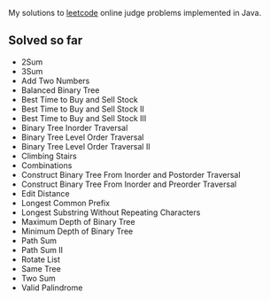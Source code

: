 My solutions to [leetcode](http://www.leetcode.com/onlinejudge) online judge problems implemented in Java.

Solved so far
-------------

* 2Sum
* 3Sum
* Add Two Numbers
* Balanced Binary Tree
* Best Time to Buy and Sell Stock
* Best Time to Buy and Sell Stock II
* Best Time to Buy and Sell Stock III
* Binary Tree Inorder Traversal
* Binary Tree Level Order Traversal
* Binary Tree Level Order Traversal II
* Climbing Stairs
* Combinations
* Construct Binary Tree From Inorder and Postorder Traversal
* Construct Binary Tree From Inorder and Preorder Traversal
* Edit Distance
* Longest Common Prefix
* Longest Substring Without Repeating Characters
* Maximum Depth of Binary Tree
* Minimum Depth of Binary Tree
* Path Sum
* Path Sum II
* Rotate List
* Same Tree
* Two Sum
* Valid Palindrome
